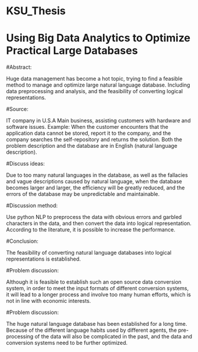 # KSU_Thesis


# Using Big Data Analytics to Optimize Practical Large Databases


#Abstract: 

Huge data management has become a hot topic, trying to find a feasible method to manage and optimize large natural language database. Including data preprocessing and analysis, and the feasibility of converting logical representations.

#Source:

IT company in U.S.A Main business, assisting customers with hardware and software issues. Example: When the customer encounters that the application data cannot be stored, report it to the company, and the company searches the self-repository and returns the solution. Both the problem description and the database are in English (natural language description).

#Discuss ideas: 

Due to too many natural languages in the database, as well as the fallacies and vague descriptions caused by natural language, when the database becomes larger and larger, the efficiency will be greatly reduced, and the errors of the database may be unpredictable and maintainable.

#Discussion method: 

Use python NLP to preprocess the data with obvious errors and garbled characters in the data, and then convert the data into logical representation. According to the literature, it is possible to increase the performance.

#Conclusion:

The feasibility of converting natural language databases into logical representations is established.

#Problem discussion: 

Although it is feasible to establish such an open source data conversion system, in order to meet the input formats of different conversion systems, it will lead to a longer process and involve too many human efforts, which is not in line with economic interests.

#Problem discussion: 

The huge natural language database has been established for a long time. Because of the different language habits used by different agents, the pre-processing of the data will also be complicated in the past, and the data and conversion systems need to be further optimized.
